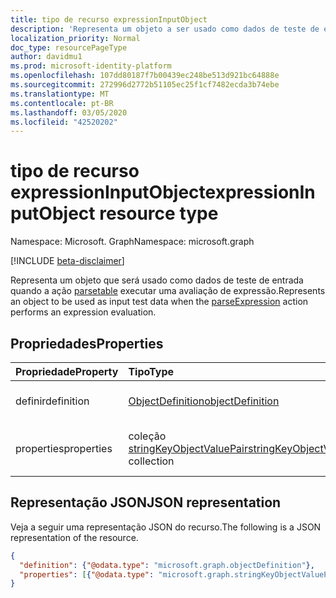```yaml
---
title: tipo de recurso expressionInputObject
description: 'Representa um objeto a ser usado como dados de teste de entrada quando a ação [synchronizationSchema: ParseName](../api/synchronization_synchronizationschema_parseexpression.md) executa uma avaliação de expressão.'
localization_priority: Normal
doc_type: resourcePageType
author: davidmu1
ms.prod: microsoft-identity-platform
ms.openlocfilehash: 107dd80187f7b00439ec248be513d921bc64888e
ms.sourcegitcommit: 272996d2772b51105ec25f1cf7482ecda3b74ebe
ms.translationtype: MT
ms.contentlocale: pt-BR
ms.lasthandoff: 03/05/2020
ms.locfileid: "42520202"
---
```

# <a name="expressioninputobject-resource-type"></a><span data-ttu-id="0385a-103">tipo de recurso expressionInputObject</span><span class="sxs-lookup"><span data-stu-id="0385a-103">expressionInputObject resource type</span></span>

<span data-ttu-id="0385a-104">Namespace: Microsoft. Graph</span><span class="sxs-lookup"><span data-stu-id="0385a-104">Namespace: microsoft.graph</span></span>

[!INCLUDE [beta-disclaimer](../../includes/beta-disclaimer.md)]

<span data-ttu-id="0385a-105">Representa um objeto que será usado como dados de teste de entrada quando a ação [parsetable](../api/synchronization-synchronizationschema-parseexpression.md) executar uma avaliação de expressão.</span><span class="sxs-lookup"><span data-stu-id="0385a-105">Represents an object to be used as input test data when the [parseExpression](../api/synchronization-synchronizationschema-parseexpression.md) action performs an expression evaluation.</span></span>

## <a name="properties"></a><span data-ttu-id="0385a-106">Propriedades</span><span class="sxs-lookup"><span data-stu-id="0385a-106">Properties</span></span>
| <span data-ttu-id="0385a-107">Propriedade</span><span class="sxs-lookup"><span data-stu-id="0385a-107">Property</span></span>     | <span data-ttu-id="0385a-108">Tipo</span><span class="sxs-lookup"><span data-stu-id="0385a-108">Type</span></span>   |<span data-ttu-id="0385a-109">Descrição</span><span class="sxs-lookup"><span data-stu-id="0385a-109">Description</span></span>|
|:---------------|:--------|:----------|
|<span data-ttu-id="0385a-110">definir</span><span class="sxs-lookup"><span data-stu-id="0385a-110">definition</span></span>|[<span data-ttu-id="0385a-111">ObjectDefinition</span><span class="sxs-lookup"><span data-stu-id="0385a-111">objectDefinition</span></span>](synchronization-objectdefinition.md)|<span data-ttu-id="0385a-112">Definição do objeto Test.</span><span class="sxs-lookup"><span data-stu-id="0385a-112">Definition of the test object.</span></span>|
|<span data-ttu-id="0385a-113">properties</span><span class="sxs-lookup"><span data-stu-id="0385a-113">properties</span></span>|<span data-ttu-id="0385a-114">coleção [stringKeyObjectValuePair](synchronization-stringkeyobjectvaluepair.md)</span><span class="sxs-lookup"><span data-stu-id="0385a-114">[stringKeyObjectValuePair](synchronization-stringkeyobjectvaluepair.md) collection</span></span>|<span data-ttu-id="0385a-115">Valores de Propriedade do objeto Test.</span><span class="sxs-lookup"><span data-stu-id="0385a-115">Property values of the test object.</span></span>|

## <a name="json-representation"></a><span data-ttu-id="0385a-116">Representação JSON</span><span class="sxs-lookup"><span data-stu-id="0385a-116">JSON representation</span></span>

<span data-ttu-id="0385a-117">Veja a seguir uma representação JSON do recurso.</span><span class="sxs-lookup"><span data-stu-id="0385a-117">The following is a JSON representation of the resource.</span></span>

<!-- {
  "blockType": "resource",
  "optionalProperties": [

  ],
  "@odata.type": "microsoft.graph.expressionInputObject"
}-->

```json
{
  "definition": {"@odata.type": "microsoft.graph.objectDefinition"},
  "properties": [{"@odata.type": "microsoft.graph.stringKeyObjectValuePair"}]
}

```

<!-- uuid: 8fcb5dbc-d5aa-4681-8e31-b001d5168d79
2015-10-25 14:57:30 UTC -->
<!--
{
  "type": "#page.annotation",
  "description": "expressionInputObject resource",
  "keywords": "",
  "section": "documentation",
  "tocPath": "",
  "suppressions": []
}
-->
